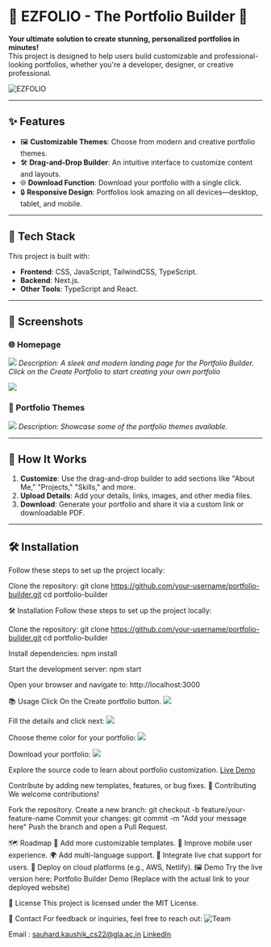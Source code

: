 # 🌟 EZFOLIO - The Portfolio Builder 🌟

**Your ultimate solution to create stunning, personalized portfolios in minutes!**  
This project is designed to help users build customizable and professional-looking portfolios, whether you're a developer, designer, or creative professional.

![EZFOLIO](https://github.com/Sauhard04/EZFOLIO-PORTFOLIO_BUILDER/blob/6f7d443e05937d7f3ffeb4cfaa4fe9bf158c5f62/Screenshot%202024-11-24%20183836.png)

---

## ✨ Features
- 🖼️ **Customizable Themes**: Choose from modern and creative portfolio themes.
- 🛠️ **Drag-and-Drop Builder**: An intuitive interface to customize content and layouts.
- 🌐 **Download Function**: Download your portfolio with a single click.
- 🔒 **Responsive Design**: Portfolios look amazing on all devices—desktop, tablet, and mobile.

---

## 🚀 Tech Stack
This project is built with:
- **Frontend**: CSS, JavaScript, TailwindCSS, TypeScript.
- **Backend**: Next.js.
- **Other Tools**: TypeScript and React.

---

## 📸 Screenshots
### 🌐 Homepage  
![](https://github.com/Sauhard04/EZFOLIO-PORTFOLIO_BUILDER/blob/6f7d443e05937d7f3ffeb4cfaa4fe9bf158c5f62/Screenshot%202024-11-24%20150853.png)
*Description: A sleek and modern landing page for the Portfolio Builder. Click on the Create Portfolio to start creating your own portfolio*

![](https://github.com/Sauhard04/EZFOLIO-PORTFOLIO_BUILDER/blob/6f7d443e05937d7f3ffeb4cfaa4fe9bf158c5f62/Screenshot%202024-11-24%20151227.png)

### 🎨 Portfolio Themes
![](https://github.com/Sauhard04/EZFOLIO-PORTFOLIO_BUILDER/blob/6f7d443e05937d7f3ffeb4cfaa4fe9bf158c5f62/Screenshot%202024-11-24%20183416.png)
*Description: Showcase some of the portfolio themes available.*

---

## 🎯 How It Works
1. **Customize**: Use the drag-and-drop builder to add sections like "About Me," "Projects," "Skills," and more.
2. **Upload Details**: Add your details, links, images, and other media files.
3. **Download**: Generate your portfolio and share it via a custom link or downloadable PDF.

---

## 🛠️ Installation

Follow these steps to set up the project locally:

Clone the repository:
git clone https://github.com/your-username/portfolio-builder.git
cd portfolio-builder

🛠️ Installation
Follow these steps to set up the project locally:

Clone the repository:
git clone https://github.com/your-username/portfolio-builder.git
cd portfolio-builder

Install dependencies:
npm install

Start the development server:
npm start

Open your browser and navigate to:
http://localhost:3000

📚 Usage
Click On the Create portfolio button.
![](https://github.com/Sauhard04/EZFOLIO-PORTFOLIO_BUILDER/blob/c8ee864b34b2d641e08a452ddf24391d5128ba6e/Screenshot%202024-11-24%20150853.png)

Fill the details and click next:
![](https://github.com/Sauhard04/EZFOLIO-PORTFOLIO_BUILDER/blob/c8ee864b34b2d641e08a452ddf24391d5128ba6e/Screenshot%202024-11-24%20182847.png)

Choose theme color for your portfolio: 
![](https://github.com/Sauhard04/EZFOLIO-PORTFOLIO_BUILDER/blob/c8ee864b34b2d641e08a452ddf24391d5128ba6e/Screenshot%202024-11-24%20183416.png)

Download your portfolio:
![](https://github.com/Sauhard04/EZFOLIO-PORTFOLIO_BUILDER/blob/c8ee864b34b2d641e08a452ddf24391d5128ba6e/Screenshot%202024-11-24%20183436.png)

Explore the source code to learn about portfolio customization.
[Live Demo](https://ezfolio-portfolio-builder.vercel.app/)

Contribute by adding new templates, features, or bug fixes.
🤝 Contributing
We welcome contributions!

Fork the repository.
Create a new branch:
git checkout -b feature/your-feature-name
Commit your changes:
git commit -m "Add your message here"
Push the branch and open a Pull Request.

🗺️ Roadmap
🔧 Add more customizable templates.
📱 Improve mobile user experience.
🌍 Add multi-language support.
💬 Integrate live chat support for users.
🚀 Deploy on cloud platforms (e.g., AWS, Netlify).
🖼️ Demo
Try the live version here: Portfolio Builder Demo (Replace with the actual link to your deployed website)

📝 License
This project is licensed under the MIT License.

📧 Contact
For feedback or inquiries, feel free to reach out:
![Team](https://github.com/Sauhard04/EZFOLIO-PORTFOLIO_BUILDER/blob/9956bec4a5bc91a2376ed6c555113a77ce6155c6/image.png)

Email : sauhard.kaushik_cs22@gla.ac.in
[LinkedIn](https://github.com/Sauhard04/EZFOLIO-PORTFOLIO_BUILDER/blob/6f7d443e05937d7f3ffeb4cfaa4fe9bf158c5f62/Screenshot%202024-11-24%20183416.png)
